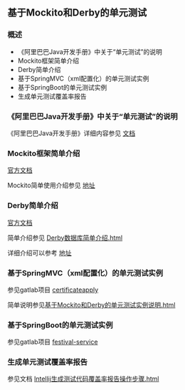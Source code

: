 ## 基于Mockito和Derby的单元测试
### 概述
* 《阿里巴巴Java开发手册》中关于“单元测试”的说明
* Mockito框架简单介绍
* Derby简单介绍
* 基于SpringMVC（xml配置化）的单元测试实例
* 基于SpringBoot的单元测试实例
* 生成单元测试覆盖率报告

### 《阿里巴巴Java开发手册》中关于“单元测试”的说明

  《阿里巴巴Java开发手册》详细内容参见 [文档](https://files.cnblogs.com/files/han-1034683568/%E9%98%BF%E9%87%8C%E5%B7%B4%E5%B7%B4Java%E5%BC%80%E5%8F%91%E6%89%8B%E5%86%8C%E7%BB%88%E6%9E%81%E7%89%88v1.3.0.pdf)

### Mockito框架简单介绍

[官方文档](http://site.mockito.org/)

Mockito简单使用介绍参见 [地址](https://www.cnblogs.com/zishi/p/6780719.html)

### Derby简单介绍

[官方文档](http://db.apache.org/derby/)

简单介绍参见 [Derby数据库简单介绍.html](Derby数据库简单介绍.html)

详细介绍可以参考 [地址](https://www.ibm.com/developerworks/cn/opensource/os-ad-trifecta1/index.html?ca=drs-)

### 基于SpringMVC（xml配置化）的单元测试实例

参见gatlab项目 [certificateapply](http://gitlab.wuxingdev.cn/java/certificateapply)

简单说明参见[基于Mockito和Derby的单元测试实例说明.html](基于Mockito和Derby的单元测试实例说明.html)

### 基于SpringBoot的单元测试实例

参见gatlab项目 [festival-service](http://gitlab.wuxingdev.cn/java/festival-service)

### 生成单元测试覆盖率报告

参见文档 [Intellij生成测试代码覆盖率报告操作步骤.html](Intellij生成测试代码覆盖率报告操作步骤.html)